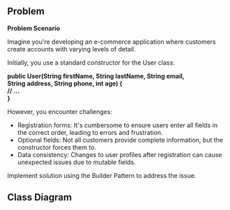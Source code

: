 ## Problem

<b>Problem Scenario</b>

Imagine you're developing an e-commerce application where customers create accounts with varying levels of detail.

Initially, you use a standard constructor for the User class:

<b>public User(String firstName, String lastName, String email,
<br>
           String address, String phone, int age) {
<br>
     // ...
<br>
}
</b>

However, you encounter challenges:
<ul>
<li>Registration forms: It's cumbersome to ensure users enter all fields in the correct order, leading to errors and frustration.</li>
<li>Optional fields: Not all customers provide complete information, but the constructor forces them to.</li>
<li>Data consistency: Changes to user profiles after registration can cause unexpected issues due to mutable fields.</li>
</ul>
Implement solution using the Builder Pattern to address the issue.

## Class Diagram
